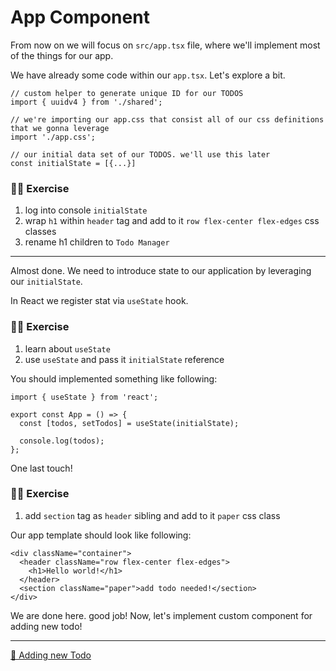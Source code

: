 # App Component

From now on we will focus on `src/app.tsx` file, where we'll implement most of the things for our app.

We have already some code within our `app.tsx`. Let's explore a bit.

```tsx
// custom helper to generate unique ID for our TODOS
import { uuidv4 } from './shared';
```

```tsx
// we're importing our app.css that consist all of our css definitions that we gonna leverage
import './app.css';
```

```tsx
// our initial data set of our TODOS. we'll use this later
const initialState = [{...}]
```

### 🙇‍♀️ Exercise

1. log into console `initialState`
1. wrap `h1` within `header` tag and add to it `row flex-center flex-edges` css classes
1. rename h1 children to `Todo Manager`

---

Almost done. We need to introduce state to our application by leveraging our `initialState`.

In React we register stat via `useState` hook.

### 🙇‍♀️ Exercise

1. learn about `useState`
1. use `useState` and pass it `initialState` reference

You should implemented something like following:

```tsx
import { useState } from 'react';

export const App = () => {
  const [todos, setTodos] = useState(initialState);

  console.log(todos);
};
```

One last touch!

### 🙇‍♀️ Exercise

1. add `section` tag as `header` sibling and add to it `paper` css class

Our app template should look like following:

```tsx
<div className="container">
  <header className="row flex-center flex-edges">
    <h1>Hello world!</h1>
  </header>
  <section className="paper">add todo needed!</section>
</div>
```

We are done here. good job! Now, let's implement custom component for adding new todo!

---

[🚀 Adding new Todo](./5-add-todo.md)
